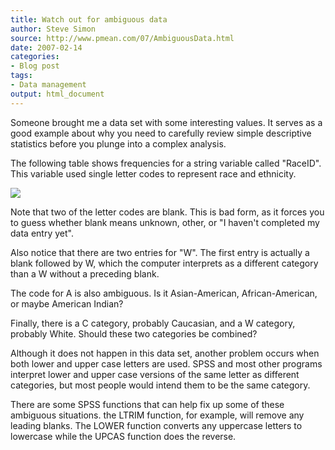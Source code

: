 ```yaml
---
title: Watch out for ambiguous data
author: Steve Simon
source: http://www.pmean.com/07/AmbiguousData.html
date: 2007-02-14
categories:
- Blog post
tags:
- Data management
output: html_document
---
```


Someone brought me a data set with some interesting values. It serves
as a good example about why you need to carefully review simple
descriptive statistics before you plunge into a complex analysis.

<!---More--->

The following table shows frequencies for a string variable called
"RaceID". This variable used single letter codes to represent race
and ethnicity.

![](http://www.pmean.com/images/images/07/AmbiguousData01.gif)

Note that two of the letter codes are blank. This is bad form, as it
forces you to guess whether blank means unknown, other, or "I
haven't completed my data entry yet".

Also notice that there are two entries for "W". The first entry is
actually a blank followed by W, which the computer interprets as a
different category than a W without a preceding blank.

The code for A is also ambiguous. Is it Asian-American,
African-American, or maybe American Indian?

Finally, there is a C category, probably Caucasian, and a W category,
probably White. Should these two categories be combined?

Although it does not happen in this data set, another problem occurs
when both lower and upper case letters are used. SPSS and most other
programs interpret lower and upper case versions of the same letter as
different categories, but most people would intend them to be the same
category.

There are some SPSS functions that can help fix up some of these
ambiguous situations. the LTRIM function, for example, will remove any
leading blanks. The LOWER function converts any uppercase letters to
lowercase while the UPCAS function does the reverse.
